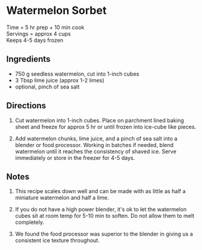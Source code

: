 Watermelon Sorbet
====

Time = 5 hr prep + 10 min cook \
Servings = approx 4 cups \
Keeps 4-5 days frozen

**Ingredients**
----

- 750 g seedless watermelon, cut into 1-inch cubes
- 3 Tbsp lime juice (approx 1-2 limes)
- optional, pinch of sea salt

**Directions**
----

1. Cut watermelon into 1-inch cubes. Place on parchment lined baking sheet and freeze for approx 5 hr or until frozen into ice-cube like pieces. 

2. Add watermelon chunks, lime juice, and a pinch of sea salt into a blender or food processor. Working in batches if needed, blend watermelon until it reaches the consistency of shaved ice. Serve immediately or store in the freezer for 4-5 days. 

**Notes**
----
1. This recipe scales down well and can be made with as little as half a miniature watermelon and half a lime. 

2. If you do not have a high power blender, it's ok to let the watermelon cubes sit at room temp for 5-10 min to soften. Do not allow them to melt completely. 

3. We found the food processor was superior to the blender in giving us a consistent ice texture throughout. 
